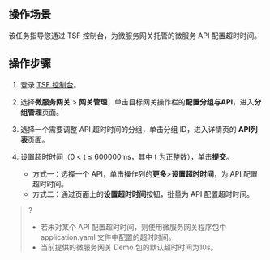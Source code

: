## 操作场景

该任务指导您通过 TSF 控制台，为微服务网关托管的微服务 API 配置超时时间。

## 操作步骤

1. 登录 [TSF 控制台](https://console.cloud.tencent.com/tsf)。
2. 选择**微服务网关** > **网关管理**，单击目标网关操作栏的**配置分组与API**，进入**分组管理**页面。
3. 选择一个需要调整 API 超时时间的分组，单击分组 ID，进入详情页的 **API列表**页面。
4. 设置超时时间（0 < t ≤ 600000ms，其中 t 为正整数），单击**提交**。

	- 方式一：选择一个 API，单击操作列的**更多**>**设置超时时间**，为  API 配置超时时间。
	- 方式二：通过页面上的**设置超时时间**按钮，批量为 API 配置超时时间。

> ?
> - 若未对某个 API 配置超时时间，则使用微服务网关程序包中 application.yaml 文件中配置的超时时间。
> - 当前提供的微服务网关 Demo 包的默认超时时间为10s。

